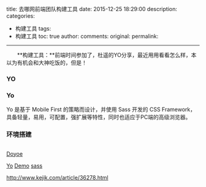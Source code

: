 title: 去哪网前端团队构建工具
date: 2015-12-25 18:29:00
description: 
categories:
- 构建工具
tags:
- 构建工具
toc: true
author:
comments:
original:
permalink: 
---
　　**构建工具：**前端时间参加了，杜遥的YO分享，最近用用看看怎么样，本以为有机会和大神吃饭的，但是！
<!-- more -->

### YO

### Yo
Yo 是基于 Mobile First 的策略而设计，并使用 Sass 开发的 CSS Framework，具备轻量，易用，可配置，强扩展等特性，同时也适应于PC端的高级浏览器。

### 环境搭建

```
```



[Doyoe](http://blog.doyoe.com/ "CSS探索之旅")

[Yo](http://ued.qunar.com/mobile/qapp/doc/ "Yo 是基于 Mobile First 的策略而设计，并使用 Sass 开发的 CSS Framework，具备轻量，易用，可配置，强扩展等特性，同时也适应于PC端的高级浏览器。")
[Demo](http://blog.doyoe.com/Yo/demo/ "Yo Demo展示")
[sass](http://sass-lang.com/ "")

http://www.kejik.com/article/36278.html